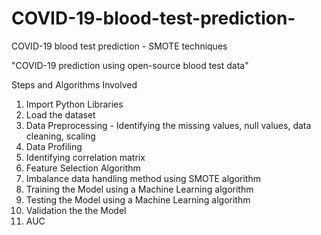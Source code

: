 # COVID-19-blood-test-prediction-
COVID-19 blood test prediction - SMOTE techniques


"COVID-19 prediction using open-source blood test data"

Steps and Algorithms Involved 

1. Import Python Libraries
2. Load the dataset
3. Data Preprocessing - Identifying the missing values, null values, data cleaning, scaling
4. Data Profiling
5. Identifying correlation matrix
6. Feature Selection Algorithm
7. Imbalance data handling method using SMOTE algorithm
8. Training the Model using a Machine Learning algorithm
9. Testing the Model using a Machine Learning algorithm
10. Validation the the Model 
11. AUC
